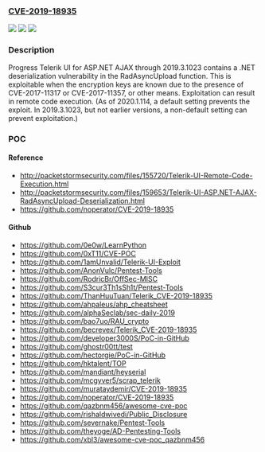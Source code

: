 ### [CVE-2019-18935](https://cve.mitre.org/cgi-bin/cvename.cgi?name=CVE-2019-18935)
![](https://img.shields.io/static/v1?label=Product&message=n%2Fa&color=blue)
![](https://img.shields.io/static/v1?label=Version&message=n%2Fa&color=blue)
![](https://img.shields.io/static/v1?label=Vulnerability&message=n%2Fa&color=brighgreen)

### Description

Progress Telerik UI for ASP.NET AJAX through 2019.3.1023 contains a .NET deserialization vulnerability in the RadAsyncUpload function. This is exploitable when the encryption keys are known due to the presence of CVE-2017-11317 or CVE-2017-11357, or other means. Exploitation can result in remote code execution. (As of 2020.1.114, a default setting prevents the exploit. In 2019.3.1023, but not earlier versions, a non-default setting can prevent exploitation.)

### POC

#### Reference
- http://packetstormsecurity.com/files/155720/Telerik-UI-Remote-Code-Execution.html
- http://packetstormsecurity.com/files/159653/Telerik-UI-ASP.NET-AJAX-RadAsyncUpload-Deserialization.html
- https://github.com/noperator/CVE-2019-18935

#### Github
- https://github.com/0e0w/LearnPython
- https://github.com/0xT11/CVE-POC
- https://github.com/1amUnvalid/Telerik-UI-Exploit
- https://github.com/AnonVulc/Pentest-Tools
- https://github.com/RodricBr/OffSec-MISC
- https://github.com/S3cur3Th1sSh1t/Pentest-Tools
- https://github.com/ThanHuuTuan/Telerik_CVE-2019-18935
- https://github.com/ahpaleus/ahp_cheatsheet
- https://github.com/alphaSeclab/sec-daily-2019
- https://github.com/bao7uo/RAU_crypto
- https://github.com/becrevex/Telerik_CVE-2019-18935
- https://github.com/developer3000S/PoC-in-GitHub
- https://github.com/ghostr00tt/test
- https://github.com/hectorgie/PoC-in-GitHub
- https://github.com/hktalent/TOP
- https://github.com/mandiant/heyserial
- https://github.com/mcgyver5/scrap_telerik
- https://github.com/murataydemir/CVE-2019-18935
- https://github.com/noperator/CVE-2019-18935
- https://github.com/qazbnm456/awesome-cve-poc
- https://github.com/rishaldwivedi/Public_Disclosure
- https://github.com/severnake/Pentest-Tools
- https://github.com/theyoge/AD-Pentesting-Tools
- https://github.com/xbl3/awesome-cve-poc_qazbnm456

